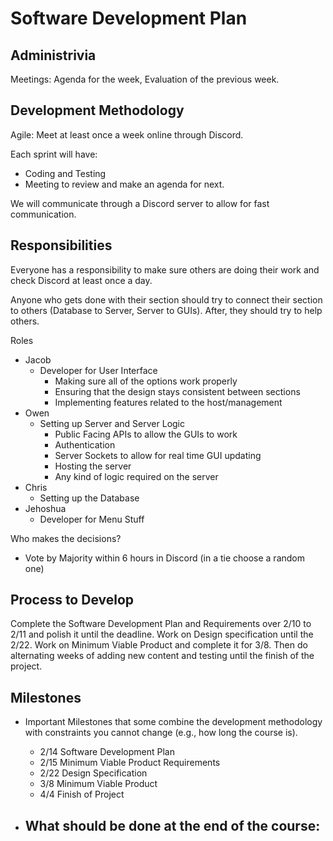 # Software Development Plan

## Administrivia

Meetings: Agenda for the week, Evaluation of the previous week.

## Development Methodology

Agile: Meet at least once a week online through Discord.

Each sprint will have:

- Coding and Testing
- Meeting to review and make an agenda for next.

We will communicate through a Discord server to allow for fast communication.

## Responsibilities

Everyone has a responsibility to make sure others are doing their work and check Discord at least once a day.

Anyone who gets done with their section should try to connect their section to others (Database to Server, Server to GUIs). After, they should try to help others.

Roles

- Jacob
  - Developer for User Interface
    - Making sure all of the options work properly
    - Ensuring that the design stays consistent between sections
    - Implementing features related to the host/management
- Owen
  - Setting up Server and Server Logic
    - Public Facing APIs to allow the GUIs to work
    - Authentication
    - Server Sockets to allow for real time GUI updating
    - Hosting the server
    - Any kind of logic required on the server
- Chris
  - Setting up the Database
- Jehoshua
  - Developer for Menu Stuff

Who makes the decisions?

- Vote by Majority within 6 hours in Discord (in a tie choose a random one)

## Process to Develop

Complete the Software Development Plan and Requirements over 2/10 to 2/11 and polish it until the deadline.  Work on Design specification until the 2/22.  Work on Minimum Viable Product and complete it for 3/8.  Then do alternating weeks of adding new content and testing until the finish of the project.

## Milestones

- Important Milestones that some combine the development methodology with constraints you cannot change (e.g., how long the course is).

  - 2/14 Software Development Plan
  - 2/15 Minimum Viable Product Requirements
  - 2/22 Design Specification
  - 3/8 Minimum Viable Product
  - 4/4 Finish of Project

- ## What should be done at the end of the course:
